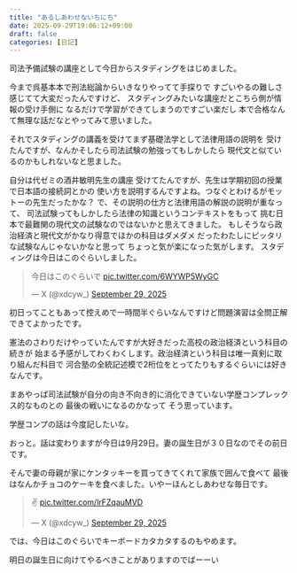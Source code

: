 ```yaml
---
title: "あるしあわせないちにち"
date: 2025-09-29T19:06:12+09:00
draft: false
categories: [日記]
---
```


司法予備試験の講座として今日からスタディングをはじめました。

今まで呉基本本で刑法総論からいきなりやってて手探りで
すごいやるの難しさ感じてて大変だったんですけど、
スタディングみたいな講座だとこちら側が情報の受け手側に
なるだけで学習ができてしまうのですごい楽だし
本で合格なんて無理な話だなとやってみて思いました。

それでスタディングの講義を受けてまず基礎法学として法律用語の説明を
受けたんですが、なんかそしたら司法試験の勉強ってもしかしたら
現代文と似ているのかもしれないなと思ました。


自分は代ゼミの酒井敏明先生の講座
受けてたんですが、先生は学期初回の授業で日本語の接続詞とかの
使い方を説明するんですよね。つなぐとわけるがモットーの先生だったかな？
で、その説明の仕方と法律用語の解説の説明が重なって、
司法試験ってもしかしたら法律の知識というコンテキストをもって
挑む日本で最難関の現代文の試験なのではないかと思えてきました。
もしそうなら政治経済と現代文がかなり得意でほかの科目はダメダメ
だったわたしにピッタリな試験なんじゃないかなと思って
ちょっと気が楽になった気がします。
スタディングは今日はこのぐらいしました。
<blockquote class="twitter-tweet"><p lang="ja" dir="ltr">今日はこのぐらいで <a href="https://t.co/6WYWP5WyGC">pic.twitter.com/6WYWP5WyGC</a></p>&mdash; X (@xdcyw_) <a href="https://twitter.com/xdcyw_/status/1972602313199251686?ref_src=twsrc%5Etfw">September 29, 2025</a></blockquote> <script async src="https://platform.twitter.com/widgets.js" charset="utf-8"></script>

初日ってこともあって控えめで一時間半ぐらいなんですけど問題演習は全問正解できてよかったです。

憲法のさわりだけやっていたんですが大好きだった高校の政治経済という科目の続きが
始まる予感がしてわくわくします。政治経済という科目は唯一真剣に取り組んだ科目で
河合塾の全統記述模で2桁位をとってたりもするぐらいには好きなんです。

まあやっぱ司法試験が自分の向き不向き的に消化できていない学歴コンプレックス的なものとの
最後の戦いになるのかなって
そう思っています。

学歴コンプの話は今度記したいな。


おっと。話は変わりますが今日は9月29日。妻の誕生日が３０日なのでその前日です。

そんで妻の母親が家にケンタッキーを買ってきてくれて家族で囲んで食べて
最後はなんかチョコのケーキを食べました。いやーほんとしあわせな毎日です。


<blockquote class="twitter-tweet"><p lang="qme" dir="ltr">✌️ <a href="https://t.co/lrFZqauMVD">pic.twitter.com/lrFZqauMVD</a></p>&mdash; X (@xdcyw_) <a href="https://twitter.com/xdcyw_/status/1972587863700304244?ref_src=twsrc%5Etfw">September 29, 2025</a></blockquote> <script async src="https://platform.twitter.com/widgets.js" charset="utf-8"></script>


では、今日はこのぐらいでキーボードカタカタするのもやめます。

明日の誕生日に向けてやるべきことがありますのでばーーい
